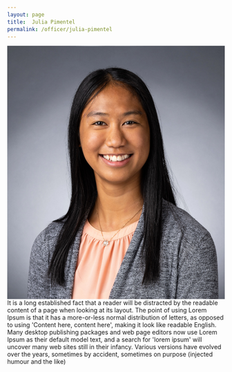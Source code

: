 ```yaml
---
layout: page
title:  Julia Pimentel
permalink: /officer/julia-pimentel
---
```


<div>
<img class="headshot" style="float: left; padding-right:10px" src="/uploads/headshots/Julia Pimentel_Professional Headshot_2021.jpg">
</div>

It is a long established fact that a reader will be distracted by the readable content of a page when looking at its layout. The point of using Lorem Ipsum is that it has a more-or-less normal distribution of letters, as opposed to using 'Content here, content here', making it look like readable English. Many desktop publishing packages and web page editors now use Lorem Ipsum as their default model text, and a search for 'lorem ipsum' will uncover many web sites still in their infancy. Various versions have evolved over the years, sometimes by accident, sometimes on purpose (injected humour and the like)
